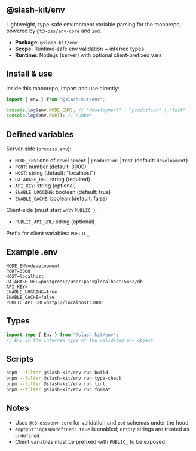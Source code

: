 ## @slash-kit/env

Lightweight, type-safe environment variable parsing for the monorepo, powered by `@t3-oss/env-core` and `zod`.

- **Package**: `@slash-kit/env`
- **Scope**: Runtime-safe env validation + inferred types
- **Runtime**: Node.js (server) with optional client-prefixed vars

## Install & use

Inside this monorepo, import and use directly:

```ts
import { env } from "@slash-kit/env";

console.log(env.NODE_ENV); // "development" | "production" | "test"
console.log(env.PORT); // number
```

## Defined variables

Server-side (`process.env`):
- `NODE_ENV`: one of `development` | `production` | `test` (default: `development`)
- `PORT`: number (default: 3000)
- `HOST`: string (default: "localhost")
- `DATABASE_URL`: string (required)
- `API_KEY`: string (optional)
- `ENABLE_LOGGING`: boolean (default: true)
- `ENABLE_CACHE`: boolean (default: false)

Client-side (must start with `PUBLIC_`):
- `PUBLIC_API_URL`: string (optional)

Prefix for client variables: `PUBLIC_`

## Example .env

```env
NODE_ENV=development
PORT=3000
HOST=localhost
DATABASE_URL=postgres://user:pass@localhost:5432/db
API_KEY=
ENABLE_LOGGING=true
ENABLE_CACHE=false
PUBLIC_API_URL=http://localhost:3000
```

## Types

```ts
import type { Env } from "@slash-kit/env";
// Env is the inferred type of the validated env object
```

## Scripts

```bash
pnpm --filter @slash-kit/env run build
pnpm --filter @slash-kit/env run type-check
pnpm --filter @slash-kit/env run lint
pnpm --filter @slash-kit/env run format
```

## Notes

- Uses `@t3-oss/env-core` for validation and `zod` schemas under the hood.
- `emptyStringAsUndefined: true` is enabled; empty strings are treated as `undefined`.
- Client variables must be prefixed with `PUBLIC_` to be exposed.
